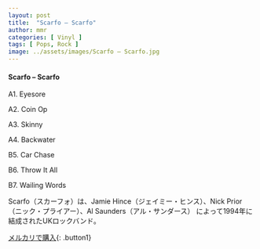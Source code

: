 ```yaml
---
layout: post
title:  "Scarfo – Scarfo"
author: mmr
categories: [ Vinyl ]
tags: [ Pops, Rock ]
image: ../assets/images/Scarfo – Scarfo.jpg
---
```


#### Scarfo – Scarfo

A1. Eyesore

A2. Coin Op

A3. Skinny

A4. Backwater

B5. Car Chase

B6. Throw It All

B7. Wailing Words

Scarfo（スカーフォ）は、Jamie Hince（ジェイミー・ヒンス）、Nick Prior（ニック・プライアー）、Al Saunders（アル・サンダース） によって1994年に結成されたUKロックバンド。

[メルカリで購入](https://jp.mercari.com/item/m51458785746){: .button1}


